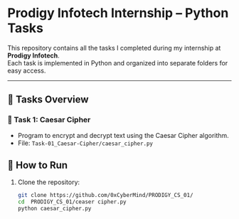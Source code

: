 # Prodigy Infotech Internship – Python Tasks

This repository contains all the tasks I completed during my internship at **Prodigy Infotech**.  
Each task is implemented in Python and organized into separate folders for easy access.

---

## 📂 Tasks Overview

### 🔸 Task 1: Caesar Cipher
- Program to encrypt and decrypt text using the Caesar Cipher algorithm.
- File: `Task-01_Caesar-Cipher/caesar_cipher.py`


## 🚀 How to Run
1. Clone the repository:
   ```bash
   git clone https://github.com/0xCyberMind/PRODIGY_CS_01/
   cd  PRODIGY_CS_01/ceaser cipher.py
   python caesar_cipher.py


